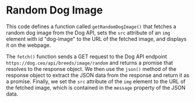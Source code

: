 # Random Dog Image

This code defines a function called `getRandomDogImage()` that fetches a random dog image from the Dog API, sets the `src` attribute of an `img` element with id "dog-image" to the URL of the fetched image, and displays it on the webpage.

The `fetch()` function sends a GET request to the Dog API endpoint `https://dog.ceo/api/breeds/image/random` and returns a promise that resolves to the response object. We then use the `json()` method of the response object to extract the JSON data from the response and return it as a promise. Finally, we set the `src` attribute of the `img` element to the URL of the fetched image, which is contained in the `message` property of the JSON data.

